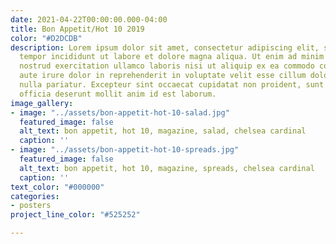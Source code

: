 ```yaml
---
date: 2021-04-22T00:00:00.000-04:00
title: Bon Appetit/Hot 10 2019
color: "#D2DCDB"
description: Lorem ipsum dolor sit amet, consectetur adipiscing elit, sed do eiusmod
  tempor incididunt ut labore et dolore magna aliqua. Ut enim ad minim veniam, quis
  nostrud exercitation ullamco laboris nisi ut aliquip ex ea commodo consequat. Duis
  aute irure dolor in reprehenderit in voluptate velit esse cillum dolore eu fugiat
  nulla pariatur. Excepteur sint occaecat cupidatat non proident, sunt in culpa qui
  officia deserunt mollit anim id est laborum.
image_gallery:
- image: "../assets/bon-appetit-hot-10-salad.jpg"
  featured_image: false
  alt_text: bon appetit, hot 10, magazine, salad, chelsea cardinal
  caption: ''
- image: "../assets/bon-appetit-hot-10-spreads.jpg"
  featured_image: false
  alt_text: bon appetit, hot 10, magazine, spreads, chelsea cardinal
  caption: ''
text_color: "#000000"
categories:
- posters
project_line_color: "#525252"

---
```

